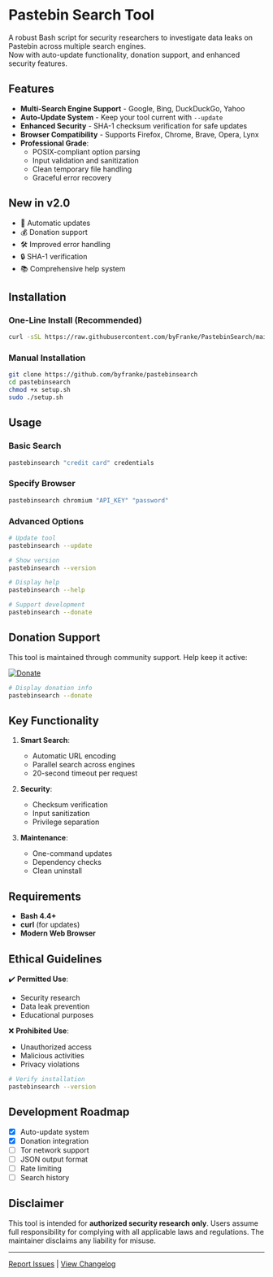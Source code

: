 # Pastebin Search Tool

A robust Bash script for security researchers to investigate data leaks on Pastebin across multiple search engines.  
Now with auto-update functionality, donation support, and enhanced security features.

## Features

- **Multi-Search Engine Support** - Google, Bing, DuckDuckGo, Yahoo
- **Auto-Update System** - Keep your tool current with `--update`
- **Enhanced Security** - SHA-1 checksum verification for safe updates
- **Browser Compatibility** - Supports Firefox, Chrome, Brave, Opera, Lynx
- **Professional Grade**:
  - POSIX-compliant option parsing
  - Input validation and sanitization
  - Clean temporary file handling
  - Graceful error recovery

## New in v2.0

- 🔄 Automatic updates
- 💰 Donation support
- 🛠 Improved error handling
- 🔒 SHA-1 verification
- 📚 Comprehensive help system

## Installation

### One-Line Install (Recommended)
```bash
curl -sSL https://raw.githubusercontent.com/byFranke/PastebinSearch/main/setup.sh | bash
```

### Manual Installation
```bash
git clone https://github.com/byfranke/pastebinsearch
cd pastebinsearch
chmod +x setup.sh
sudo ./setup.sh
```

## Usage

### Basic Search
```bash
pastebinsearch "credit card" credentials
```

### Specify Browser
```bash
pastebinsearch chromium "API_KEY" "password"
```

### Advanced Options
```bash
# Update tool
pastebinsearch --update

# Show version
pastebinsearch --version

# Display help
pastebinsearch --help

# Support development
pastebinsearch --donate
```

## Donation Support

This tool is maintained through community support. Help keep it active:

[![Donate](https://img.shields.io/badge/Support-Development-blue?style=for-the-badge&logo=github)](https://donate.stripe.com/28o8zQ2wY3Dr57G001)

```bash
# Display donation info
pastebinsearch --donate
```

## Key Functionality

1. **Smart Search**:
   - Automatic URL encoding
   - Parallel search across engines
   - 20-second timeout per request

2. **Security**:
   - Checksum verification
   - Input sanitization
   - Privilege separation

3. **Maintenance**:
   - One-command updates
   - Dependency checks
   - Clean uninstall

## Requirements

- **Bash 4.4+**
- **curl** (for updates)
- **Modern Web Browser**

## Ethical Guidelines

✔️ **Permitted Use**:
- Security research
- Data leak prevention
- Educational purposes

❌ **Prohibited Use**:
- Unauthorized access
- Malicious activities
- Privacy violations

```bash
# Verify installation
pastebinsearch --version
```

## Development Roadmap

- [x] Auto-update system
- [x] Donation integration
- [ ] Tor network support
- [ ] JSON output format
- [ ] Rate limiting
- [ ] Search history

## Disclaimer

This tool is intended for **authorized security research only**. Users assume full responsibility for complying with all applicable laws and regulations. The maintainer disclaims any liability for misuse.

---

[Report Issues](https://github.com/byFranke/PastebinSearch/issues) | [View Changelog](CHANGELOG.md) 

